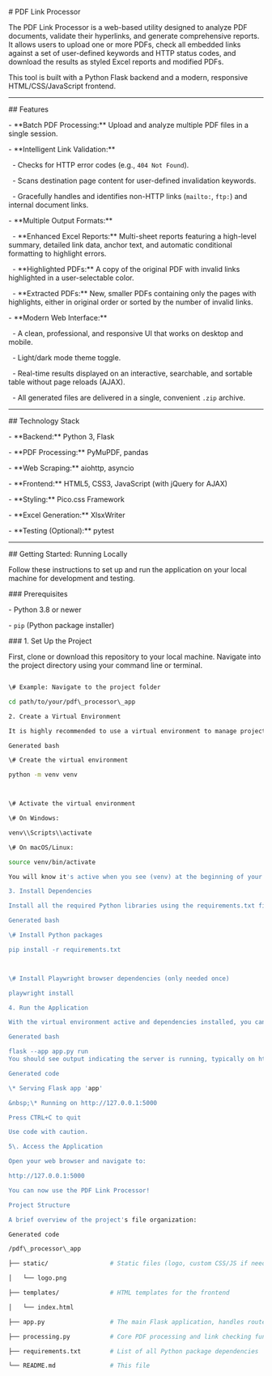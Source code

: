 \# PDF Link Processor



The PDF Link Processor is a web-based utility designed to analyze PDF documents, validate their hyperlinks, and generate comprehensive reports. It allows users to upload one or more PDFs, check all embedded links against a set of user-defined keywords and HTTP status codes, and download the results as styled Excel reports and modified PDFs.



This tool is built with a Python Flask backend and a modern, responsive HTML/CSS/JavaScript frontend.





---



\## Features



\- \*\*Batch PDF Processing:\*\* Upload and analyze multiple PDF files in a single session.

\- \*\*Intelligent Link Validation:\*\*

&nbsp;   - Checks for HTTP error codes (e.g., `404 Not Found`).

&nbsp;   - Scans destination page content for user-defined invalidation keywords.

&nbsp;   - Gracefully handles and identifies non-HTTP links (`mailto:`, `ftp:`) and internal document links.

\- \*\*Multiple Output Formats:\*\*

&nbsp;   - \*\*Enhanced Excel Reports:\*\* Multi-sheet reports featuring a high-level summary, detailed link data, anchor text, and automatic conditional formatting to highlight errors.

&nbsp;   - \*\*Highlighted PDFs:\*\* A copy of the original PDF with invalid links highlighted in a user-selectable color.

&nbsp;   - \*\*Extracted PDFs:\*\* New, smaller PDFs containing only the pages with highlights, either in original order or sorted by the number of invalid links.

\- \*\*Modern Web Interface:\*\*

&nbsp;   - A clean, professional, and responsive UI that works on desktop and mobile.

&nbsp;   - Light/dark mode theme toggle.

&nbsp;   - Real-time results displayed on an interactive, searchable, and sortable table without page reloads (AJAX).

&nbsp;   - All generated files are delivered in a single, convenient `.zip` archive.



---



\## Technology Stack



\- \*\*Backend:\*\* Python 3, Flask

\- \*\*PDF Processing:\*\* PyMuPDF, pandas

\- \*\*Web Scraping:\*\* aiohttp, asyncio

\- \*\*Frontend:\*\* HTML5, CSS3, JavaScript (with jQuery for AJAX)

\- \*\*Styling:\*\* Pico.css Framework

\- \*\*Excel Generation:\*\* XlsxWriter

\- \*\*Testing (Optional):\*\* pytest



---



\## Getting Started: Running Locally



Follow these instructions to set up and run the application on your local machine for development and testing.



\### Prerequisites



\- Python 3.8 or newer

\- `pip` (Python package installer)



\### 1. Set Up the Project



First, clone or download this repository to your local machine. Navigate into the project directory using your command line or terminal.



```bash

\# Example: Navigate to the project folder

cd path/to/your/pdf\_processor\_app

2. Create a Virtual Environment

It is highly recommended to use a virtual environment to manage project dependencies and avoid conflicts with other Python projects.

Generated bash

\# Create the virtual environment

python -m venv venv



\# Activate the virtual environment

\# On Windows:

venv\\Scripts\\activate

\# On macOS/Linux:

source venv/bin/activate

You will know it's active when you see (venv) at the beginning of your terminal prompt.

3. Install Dependencies

Install all the required Python libraries using the requirements.txt file. The playwright library also requires installing browser binaries.

Generated bash

\# Install Python packages

pip install -r requirements.txt



\# Install Playwright browser dependencies (only needed once)

playwright install

4. Run the Application

With the virtual environment active and dependencies installed, you can now start the Flask development server.

Generated bash

flask --app app.py run
You should see output indicating the server is running, typically on http://127.0.0.1:5000.

Generated code

\* Serving Flask app 'app'

&nbsp;\* Running on http://127.0.0.1:5000

Press CTRL+C to quit

Use code with caution.

5\. Access the Application

Open your web browser and navigate to:

http://127.0.0.1:5000

You can now use the PDF Link Processor!

Project Structure

A brief overview of the project's file organization:

Generated code

/pdf\_processor\_app

├── static/                 # Static files (logo, custom CSS/JS if needed)

│   └── logo.png

├── templates/              # HTML templates for the frontend

│   └── index.html

├── app.py                  # The main Flask application, handles routes and logic

├── processing.py           # Core PDF processing and link checking functions

├── requirements.txt        # List of all Python package dependencies

└── README.md               # This file



